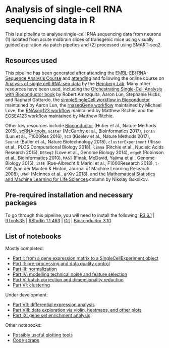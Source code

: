 # Analysis of single-cell RNA sequencing data in R
This is a pipeline to analyse single-cell RNA sequencing data from neurons (1) isolated from acute midbrain slices of transgenic mice using visually guided aspiration via patch pipettes and (2) processed using SMART-seq2.

## Resources used
This pipeline has been generated after attending the [EMBL-EBI RNA-Sequence Analysis Course](https://www.ebi.ac.uk/training/events/2019/rna-sequence-analysis) and [attending](https://training.csx.cam.ac.uk/bioinformatics/event/2823386) and following the online course on [Analysis of single cell RNA-seq data](https://github.com/hemberg-lab/scRNA.seq.course) by the [Hemberg Lab](https://www.sanger.ac.uk/science/groups/hemberg-group). Many other resources have been used, including the [Orchestrating Single-Cell Analysis with Bioconductor book](https://bioconductor.org/books/release/OSCA/) by Robert Amezquita, Aaron Lun, Stephanie Hicks, and Raphael Gottardo, the [simpleSingleCell workflow in Bioconductor](https://bioconductor.org/packages/3.9/workflows/html/simpleSingleCell.html) maintained by Aaron Lun, the [rnaseqGene workflow](https://bioconductor.org/packages/3.10/workflows/html/rnaseqGene.html) maintained by Michael Love, the [RNAseq123 workflow](https://bioconductor.org/packages/3.10/workflows/html/RNAseq123.html) maintained by Matthew Ritchie, and the [EGSEA123 workflow](https://bioconductor.org/packages/3.10/workflows/html/EGSEA123.html) maintained by Matthew Ritchie.

Other key resources include [Bioconductor](http://www.bioconductor.org/) (Huber et al., Nature Methods 2015), [scRNA-tools](https://www.scrna-tools.org/), `scater` (McCarthy et al., Bioinformatics 2017), `scran` (Lun et al., F1000Res 2016), `SC3` (Kiselev et al., Nature Methods 2017), `Seurat` (Butler et al., Nature Biotechnology 2018), `clusterExperiment` (Risso et al., PLOS Computational Biology 2018), `limma` (Ritchie et al., Nucleic Acids Research 2015), `DESeq2` (Love et al., Genome Biology 2014), `edgeR` (Robinson et al., Bioinformatics 2010), `MAST` (Finak, McDavid, Yajima et al., Genome Biology 2015), `iSEE` (Rue-Albrecht & Marini et al., F1000Research 2018), `t-SNE` (van der Maaten & Hinton, Journal of Machine Learning Research 2008), `UMAP` (McInnes et al., arXiv 2018), and the [Mathematical Statistics and Machine Learning for Life Sciences](https://towardsdatascience.com/tagged/stats-ml-life-sciences) column by Nikolay Oskolkov.

## Pre-required installation and necessary packages
To go through this pipeline, you will need to install the following: [R3.6.1](https://cran.r-project.org/) | [RTools35](https://cran.r-project.org/bin/windows/Rtools/) | [RStudio 1.1.463](https://www.rstudio.com/products/rstudio/download/) | [Git](https://git-scm.com/) | [Bioconductor 3.10](https://www.bioconductor.org/install/).

## List of notebooks
Mostly completed:
* [Part I: from a gene expression matrix to a SingleCellExperiment object](https://github.com/opavon/PAG_scRNAseq_analysis/blob/master/PAG_scRNAseq_analysis_Part1.Rmd)
* [Part II: pre-processing and data quality control](https://github.com/opavon/PAG_scRNAseq_analysis/blob/master/PAG_scRNAseq_analysis_Part2.Rmd)
* [Part III: normalization](https://github.com/opavon/PAG_scRNAseq_analysis/blob/master/PAG_scRNAseq_analysis_Part3.Rmd)
* [Part IV: modelling technical noise and feature selection](https://github.com/opavon/PAG_scRNAseq_analysis/blob/master/PAG_scRNAseq_analysis_Part4.Rmd)
* [Part V: batch correction and dimensionality reduction](https://github.com/opavon/PAG_scRNAseq_analysis/blob/master/PAG_scRNAseq_analysis_Part5.Rmd)
* [Part VI: clustering](https://github.com/opavon/PAG_scRNAseq_analysis/blob/master/PAG_scRNAseq_analysis_Part6.Rmd)

Under development:
* [Part VII: differential expression analysis](https://github.com/opavon/PAG_scRNAseq_analysis/blob/master/PAG_scRNAseq_analysis_Part7.Rmd)
* [Part VIII: data exploration via violin, heatmaps, and other plots](https://github.com/opavon/PAG_scRNAseq_analysis/blob/master/PAG_scRNAseq_analysis_Part8.Rmd)
* [Part IX: gene set enrichment analysis](https://github.com/opavon/PAG_scRNAseq_analysis/blob/master/PAG_scRNAseq_analysis_Part9.Rmd)

Other notebooks:
* [Possibly useful plotting tools](https://github.com/opavon/PAG_scRNAseq_analysis/blob/master/PAG_scRNAseq_analysis_PlottingDevel.Rmd)
* [Code scraps](https://github.com/opavon/PAG_scRNAseq_analysis/blob/master/PAG_scRNAseq_analysis_scraps.Rmd)
